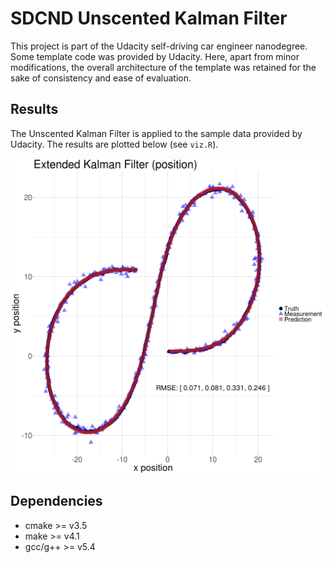 # SDCND Unscented Kalman Filter 
This project is part of the Udacity self-driving car engineer nanodegree.  
Some template code was  provided  by Udacity. Here, apart from minor modifications, the overall architecture of the template was retained for the sake of consistency and ease of evaluation.  

## Results 
The Unscented Kalman Filter is applied to the sample data provided by Udacity. The results are plotted below (see `viz.R`). 

![UKF Results.](sample-data-output.png)


## Dependencies

* cmake >= v3.5
* make >= v4.1
* gcc/g++ >= v5.4
